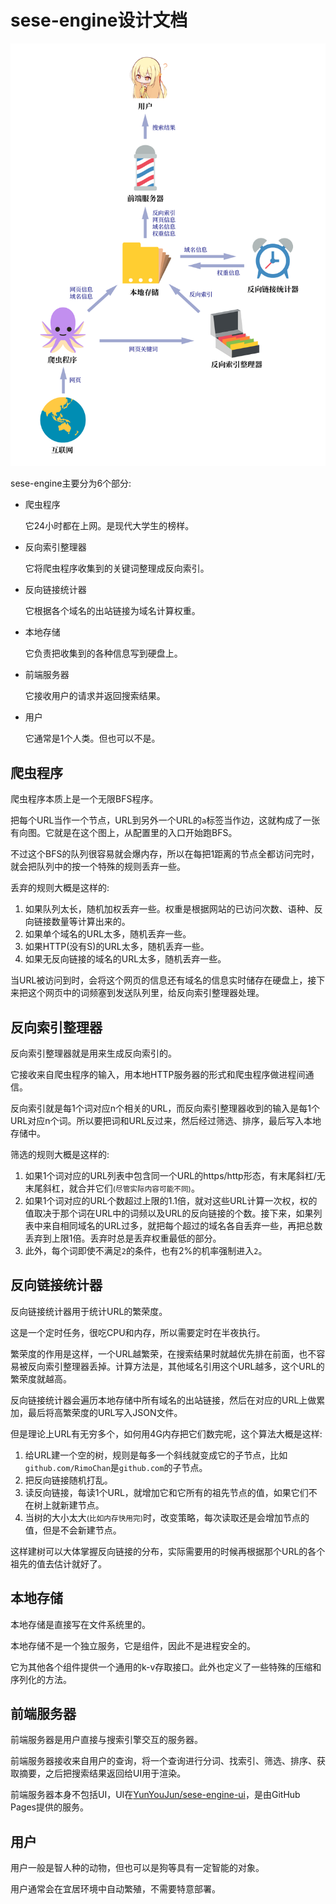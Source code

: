 # sese-engine设计文档

![结构.png](结构.png)

sese-engine主要分为6个部分: 

- 爬虫程序

    它24小时都在上网。是现代大学生的榜样。

- 反向索引整理器

    它将爬虫程序收集到的关键词整理成反向索引。

- 反向链接统计器

    它根据各个域名的出站链接为域名计算权重。

- 本地存储

    它负责把收集到的各种信息写到硬盘上。

- 前端服务器
 
    它接收用户的请求并返回搜索结果。

- 用户

    它通常是1个人类。但也可以不是。


## 爬虫程序

爬虫程序本质上是一个无限BFS程序。

把每个URL当作一个节点，URL到另外一个URL的`a`标签当作边，这就构成了一张有向图。它就是在这个图上，从配置里的入口开始跑BFS。

不过这个BFS的队列很容易就会爆内存，所以在每把1距离的节点全都访问完时，就会把队列中的按一个特殊的规则丢弃一些。

丢弃的规则大概是这样的: 

1. 如果队列太长，随机加权丢弃一些。权重是根据网站的已访问次数、语种、反向链接数量等计算出来的。
2. 如果单个域名的URL太多，随机丢弃一些。
3. 如果HTTP(没有S)的URL太多，随机丢弃一些。
4. 如果无反向链接的域名的URL太多，随机丢弃一些。

当URL被访问到时，会将这个网页的信息还有域名的信息实时储存在硬盘上，接下来把这个网页中的词频塞到发送队列里，给反向索引整理器处理。


## 反向索引整理器

反向索引整理器就是用来生成反向索引的。

它接收来自爬虫程序的输入，用本地HTTP服务器的形式和爬虫程序做进程间通信。

反向索引就是每1个词对应n个相关的URL，而反向索引整理器收到的输入是每1个URL对应n个词。所以要把词和URL反过来，然后经过筛选、排序，最后写入本地存储中。

筛选的规则大概是这样的: 

1. 如果1个词对应的URL列表中包含同一个URL的https/http形态，有末尾斜杠/无末尾斜杠，就合并它们<small>(尽管实际内容可能不同)</small>。
2. 如果1个词对应的URL个数超过上限的1.1倍，就对这些URL计算一次权，权的值取决于那个词在URL中的词频以及URL的反向链接的个数。接下来，如果列表中来自相同域名的URL过多，就把每个超过的域名各自丢弃一些，再把总数丢弃到上限1倍。丢弃时总是丢弃权重最低的部分。
3. 此外，每个词即使不满足`2`的条件，也有2%的机率强制进入`2`。


## 反向链接统计器

反向链接统计器用于统计URL的繁荣度。

这是一个定时任务，很吃CPU和内存，所以需要定时在半夜执行。

繁荣度的作用是这样，一个URL越繁荣，在搜索结果时就越优先排在前面，也不容易被反向索引整理器丢掉。计算方法是，其他域名引用这个URL越多，这个URL的繁荣度就越高。

反向链接统计器会遍历本地存储中所有域名的出站链接，然后在对应的URL上做累加，最后将高繁荣度的URL写入JSON文件。

但是理论上URL有无穷多个，如何用4G内存把它们数完呢，这个算法大概是这样: 

1. 给URL建一个空的树，规则是每多一个斜线就变成它的子节点，比如`github.com/RimoChan`是`github.com`的子节点。
2. 把反向链接随机打乱。
3. 读反向链接，每读1个URL，就增加它和它所有的祖先节点的值，如果它们不在树上就新建节点。
4. 当树的大小太大<small>(比如内存快用完)</small>时，改变策略，每次读取还是会增加节点的值，但是不会新建节点。

这样建树可以大体掌握反向链接的分布，实际需要用的时候再根据那个URL的各个祖先的值去估计就好了。


## 本地存储

本地存储是直接写在文件系统里的。

本地存储不是一个独立服务，它是组件，因此不是进程安全的。

它为其他各个组件提供一个通用的k-v存取接口。此外也定义了一些特殊的压缩和序列化的方法。


## 前端服务器

前端服务器是用户直接与搜索引擎交互的服务器。

前端服务器接收来自用户的查询，将一个查询进行分词、找索引、筛选、排序、获取摘要，之后把搜索结果返回给UI用于渲染。

前端服务器本身不包括UI，UI在[YunYouJun/sese-engine-ui](https://github.com/YunYouJun/sese-engine-ui)，是由GitHub Pages提供的服务。


## 用户

用户一般是智人种的动物，但也可以是狗等具有一定智能的对象。

用户通常会在宜居环境中自动繁殖，不需要特意部署。
